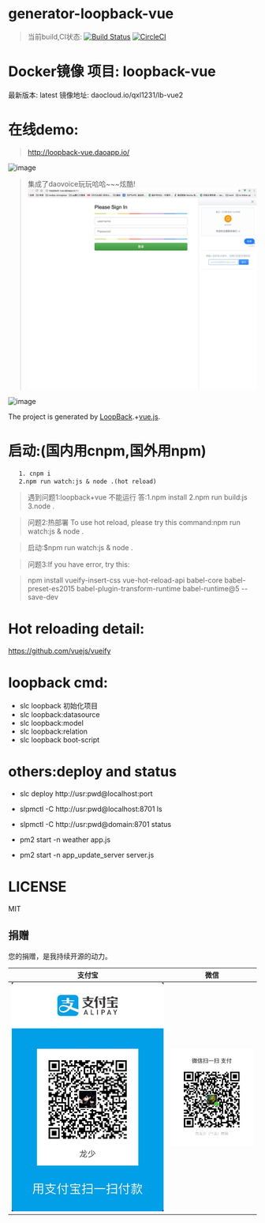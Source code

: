 # generator-loopback-vue 
>当前build,CI状态:
[![Build Status](https://travis-ci.org/qxl1231/generator-loopback-vue.svg?branch=master)](https://travis-ci.org/qxl1231/generator-loopback-vue)
[![CircleCI](https://circleci.com/gh/qxl1231/generator-loopback-vue.svg?style=svg)](https://circleci.com/gh/qxl1231/generator-loopback-vue)

# Docker镜像 项目: loopback-vue
最新版本: latest
镜像地址: daocloud.io/qxl1231/lb-vue2
# 在线demo:
> http://loopback-vue.daoapp.io/


![image](https://cloud.githubusercontent.com/assets/8305742/17387903/810c8b16-5a2a-11e6-862a-9306067bfc34.png)
> 集成了daovoice玩玩哈哈~~~炫酷!
![image](./daovoice.png)

![image](https://cloud.githubusercontent.com/assets/8305742/17387949/dce5d7d0-5a2a-11e6-9e1d-5fe93b2924b2.png)

The project is generated by [LoopBack](http://loopback.io).+[vue.js](http://vuejs.org).

# 启动:(国内用cnpm,国外用npm)
       1. cnpm i   
       2.npm run watch:js & node .(hot reload)

>遇到问题1:loopback+vue 不能运行
答:1.npm install   2.npm run build:js  3.node .

>问题2:热部署
To use hot reload, please try this command:npm run watch:js & node .

> 启动:$npm run watch:js & node .

 
>问题3:If you have error, try this:

>npm install
  vueify-insert-css vue-hot-reload-api
  babel-core babel-preset-es2015
  babel-plugin-transform-runtime babel-runtime@5
  --save-dev
  
  
# Hot reloading detail: 
https://github.com/vuejs/vueify

# loopback cmd:
 - slc loopback 初始化项目
 - slc loopback:datasource
 - slc loopback:model
 - slc loopback:relation
 - slc loopback boot-script


# others:deploy and status

 - slc deploy http://usr:pwd@localhost:port  
 - slpmctl -C http://usr:pwd@localhost:8701 ls   

 - slpmctl -C http://usr:pwd@domain:8701 status 

 - pm2 start -n weather app.js

 - pm2 start -n app_update_server server.js

# LICENSE

MIT



## 捐赠

您的捐赠，是我持续开源的动力。

支付宝 | 微信
------|------
![](./alipay.jpeg) | ![](./Wechat.jpeg)
